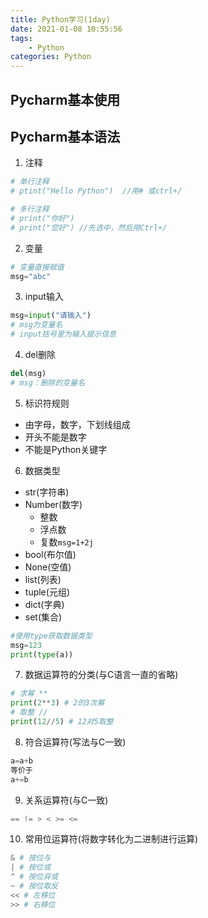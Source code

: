 ```yaml
---
title: Python学习(1day)
date: 2021-01-08 10:55:56
tags:
    - Python
categories: Python
---
```

## Pycharm基本使用
## Pycharm基本语法
1. 注释
```python
# 单行注释
# ptint("Hello Python")  //用# 或ctrl+/
```
```python
# 多行注释
# print("你好")
# print("您好") //先选中，然后用Ctrl+/
```
2. 变量
```python
# 变量直接赋值
msg="abc"
``` 
3. input输入
```python
msg=input("请输入")
# msg为变量名
# input括号里为输入提示信息
```
4. del删除
```python
del(msg)
# msg：删除的变量名
```
5. 标识符规则
* 由字母，数字，下划线组成
* 开头不能是数字
* 不能是Python关键字
6. 数据类型
* str(字符串)
* Number(数字)
   - 整数
   - 浮点数
   - 复数`msg=1+2j`
* bool(布尔值)
* None(空值)
* list(列表)
* tuple(元组)
* dict(字典)
* set(集合)
```python
#使用type获取数据类型
msg=123
print(type(a))
```
7. 数据运算符的分类(与C语言一直的省略)
```python
# 求幂 **
print(2**3) # 2的3次幂
# 取整 //
print(12//5) # 12对5取整
```
8. 符合运算符(写法与C一致)
```python
a=a+b
等价于
a+=b
```
9. 关系运算符(与C一致)
```python
== != > < >= <=
```
10. 常用位运算符(将数字转化为二进制进行运算)
```python
& # 按位与
| # 按位或
^ # 按位异或
~ # 按位取反
<< # 左移位
>> # 右移位
```